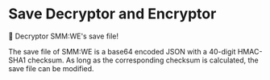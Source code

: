 # Save Decryptor and Encryptor

🔨 Decryptor SMM:WE's save file!

The save file of SMM:WE is a base64 encoded JSON with a 40-digit HMAC-SHA1 checksum. As long as the corresponding checksum is calculated, the save file can be modified.

